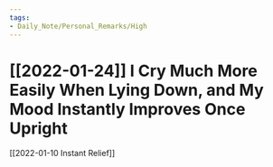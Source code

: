 ```yaml
---
tags:
- Daily_Note/Personal_Remarks/High
---
```


# [[2022-01-24]] I Cry Much More Easily When Lying Down, and My Mood Instantly Improves Once Upright



[[2022-01-10 Instant Relief]]